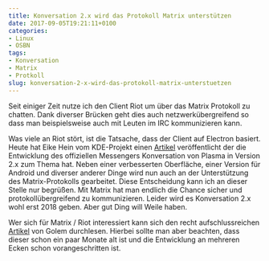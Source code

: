```yaml
---
title: Konversation 2.x wird das Protokoll Matrix unterstützen
date: 2017-09-05T19:21:11+0100
categories:
- Linux
- OSBN
tags:
- Konversation
- Matrix
- Protkoll
slug: konversation-2-x-wird-das-protokoll-matrix-unterstuetzen
---
```

Seit einiger Zeit nutze ich den Client Riot um über das Matrix Protokoll zu chatten. Dank diverser Brücken geht dies auch netzwerkübergreifend so dass man beispielsweise auch mit Leuten im IRC kommunizieren kann.

Was viele an Riot stört, ist die Tatsache, dass der Client auf Electron basiert. Heute hat Eike Hein vom KDE-Projekt einen [Artikel](https://blogs.kde.org/2017/09/05/konversation-2x-2018-new-user-interface-matrix-support-mobile-version) veröffentlicht der die Entwicklung des offiziellen Messengers Konversation von Plasma in Version 2.x zum Thema hat. Neben einer verbesserten Oberfläche, einer Version für Android und diverser anderer Dinge wird nun auch an der Unterstützung des Matrix-Protokolls gearbeitet. Diese Entscheidung kann ich an dieser Stelle nur begrüßen. Mit Matrix hat man endlich die Chance sicher und protokollübergreifend zu kommunizieren. Leider wird es Konversation 2.x wohl erst 2018 geben. Aber gut Ding will Weile haben.

Wer sich für Matrix / Riot interessiert kann sich den recht aufschlussreichen [Artikel](https://www.golem.de/news/echtzeitkommunikation-ausprobiert-willkommen-in-der-matrix-1703-126197.html) von Golem durchlesen. Hierbei sollte man aber beachten, dass dieser schon ein paar Monate alt ist und die Entwicklung an mehreren Ecken schon vorangeschritten ist.
